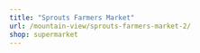 ```yaml
---
title: "Sprouts Farmers Market"
url: /mountain-view/sprouts-farmers-market-2/
shop: supermarket
---
```

